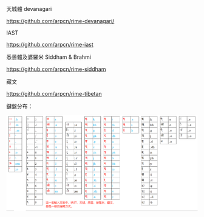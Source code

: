 天城體 devanagari

https://github.com/arpcn/rime-devanagari/

IAST 

https://github.com/arpcn/rime-iast

悉曇體及婆羅米 Siddham & Brahmi

https://github.com/arpcn/rime-siddham

藏文

https://github.com/arpcn/rime-tibetan

鍵盤分布：

![鍵盤](鍵盤.png)

